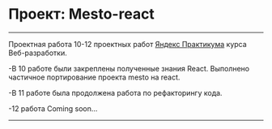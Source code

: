 # Проект: Mesto-react

***
Проектная работа 10-12 проектных работ [Яндекс Практикума](https://practicum.yandex.ru/) курса Веб-разработки.

-В 10 работе были закреплены полученные знания React. Выполнено частичное портирование проекта mesto на react.

-В 11 работе была продолжена работа по рефакторингу кода.

-12 работа Coming soon...
***

